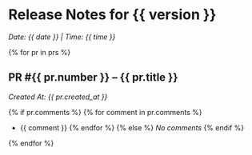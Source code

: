 # Release Notes for {{ version }}

_Date: {{ date }} | Time: {{ time }}_

{% for pr in prs %}
## PR #{{ pr.number }} – {{ pr.title }}
_Created At: {{ pr.created_at }}_

{% if pr.comments %}
{% for comment in pr.comments %}
- {{ comment }}
{% endfor %}
{% else %}
_No comments_
{% endif %}

{% endfor %}
